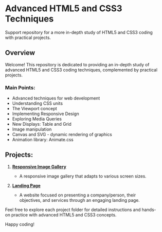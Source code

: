 # Advanced HTML5 and CSS3 Techniques

Support repository for a more in-depth study of HTML5 and CSS3 coding with practical projects.

## Overview

Welcome! This repository is dedicated to providing an in-depth study of advanced HTML5 and CSS3 coding techniques, complemented by practical projects.

### Main Points:

- Advanced techniques for web development
- Understanding CSS units
- The Viewport concept
- Implementing Responsive Design
- Exploring Media Queries
- New Displays: Table and Grid
- Image manipulation
- Canvas and SVG - dynamic rendering of graphics
- Animation library: Animate.css

## Projects:

1. **[Responsive Image Gallery](https://github.com/Shellyda/studies-html-css-advanced/tree/main/Projetos/Galeria%20Responsiva)**
   - A responsive image gallery that adapts to various screen sizes.

2. **[Landing Page](https://github.com/Shellyda/simple-html-css-onepage)**
   - A website focused on presenting a company/person, their objectives, and services through an engaging landing page.

Feel free to explore each project folder for detailed instructions and hands-on practice with advanced HTML5 and CSS3 concepts.

Happy coding!
